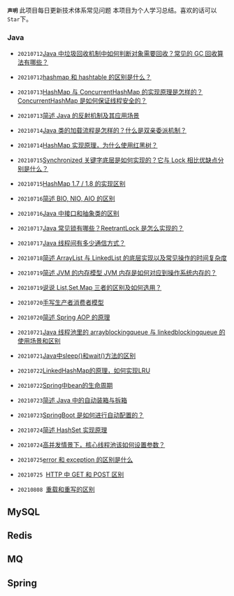 **`声明`**
此项目每日更新技术体系常见问题
本项目为个人学习总结。喜欢的话可以`Star`下。

### Java

* `20210712`[Java 中垃圾回收机制中如何判断对象需要回收？常见的 GC 回收算法有哪些？](https://github.com/mlionxy/JavaMethod/tree/master/java)

* `20210712`[hashmap 和 hashtable 的区别是什么？](https://github.com/mlionxy/JavaMethod/tree/master/java)

* `20210713`[HashMap 与 ConcurrentHashMap 的实现原理是怎样的？ConcurrentHashMap 是如何保证线程安全的？](https://github.com/mlionxy/JavaMethod/tree/master/java##hashmap-与-concurrenthashmap-的实现原理是怎样的concurrenthashmap-是如何保证线程安全的)

* `20210713`[简述 Java 的反射机制及其应用场景](https://github.com/mlionxy/JavaMethod/tree/master/java)

* `20210714`[Java 类的加载流程是怎样的？什么是双亲委派机制？](https://github.com/mlionxy/JavaMethod/tree/master/java)

* `20210714`[HashMap 实现原理，为什么使用红黑树？](https://github.com/mlionxy/JavaMethod/tree/master/java)

* `20210715`[Synchronized 关键字底层是如何实现的？它与 Lock 相比优缺点分别是什么？](https://github.com/mlionxy/JavaMethod/tree/master/java)

* `20210715`[HashMap 1.7 / 1.8 的实现区别](https://github.com/mlionxy/JavaMethod/tree/master/java)

* `20210716`[简述 BIO, NIO, AIO 的区别](https://github.com/mlionxy/JavaMethod/tree/master/java)

* `20210716`[Java 中接口和抽象类的区别](https://github.com/mlionxy/JavaMethod/tree/master/java)

* `20210717`[Java 常见锁有哪些？ReetrantLock 是怎么实现的？](https://github.com/mlionxy/JavaMethod/tree/master/java)

* `20210717`[Java 线程间有多少通信方式？](https://github.com/mlionxy/JavaMethod/tree/master/java)

* `20210718`[简述 ArrayList 与 LinkedList 的底层实现以及常见操作的时间复杂度](https://github.com/mlionxy/JavaMethod/tree/master/java#简述-arraylist-与-linkedlist-的底层实现以及常见操作的时间复杂度)

* `20210719`[简述 JVM 的内存模型 JVM 内存是如何对应到操作系统内存的？](https://github.com/mlionxy/JavaMethod/tree/master/java#简述-jvm-的内存模型-jvm-内存是如何对应到操作系统内存的)

* `20210719`[说说 List,Set,Map 三者的区别及如何选用？](https://github.com/mlionxy/JavaMethod/tree/master/java#说说-listsetmap-三者的区别及如何选用)

* `20210720`[手写生产者消费者模型](https://github.com/mlionxy/JavaMethod/tree/master/java#手写生产者消费者模型)

* `20210720`[简述 Spring AOP 的原理](https://github.com/mlionxy/JavaMethod/tree/master/java#简述-spring-aop-的原理)


* `20210721`[Java 线程池里的 arrayblockingqueue 与 linkedblockingqueue 的使用场景和区别](https://github.com/mlionxy/JavaMethod/tree/master/java)

* `20210721`[Java中sleep()和wait()方法的区别](https://github.com/mlionxy/JavaMethod/tree/master/java)

* `20210722`[LinkedHashMap的原理，如何实现LRU](https://github.com/mlionxy/JavaMethod/tree/master/java)

* `20210722`[Spring中bean的生命周期](https://github.com/mlionxy/JavaMethod/tree/master/java)

* `20210723`[简述 Java 中的自动装箱与拆箱](https://github.com/mlionxy/JavaMethod/tree/master/java)

* `20210723`[SpringBoot 是如何进行自动配置的？](https://github.com/mlionxy/JavaMethod/tree/master/java)

* `20210724`[简述 HashSet 实现原理](https://github.com/mlionxy/JavaMethod/tree/master/java)

* `20210724`[高并发情景下，核心线程池该如何设置参数？](https://github.com/mlionxy/JavaMethod/tree/master/java)

* `20210725`[error 和 exception 的区别是什么](https://github.com/mlionxy/JavaMethod/tree/master/java)

* `20210725 `[HTTP 中 GET 和 POST 区别](https://github.com/mlionxy/JavaMethod/tree/master/java)

* `20210808 `[重载和重写的区别](https://github.com/mlionxy/JavaMethod/tree/master/java)

## MySQL



## Redis
## MQ
## Spring
